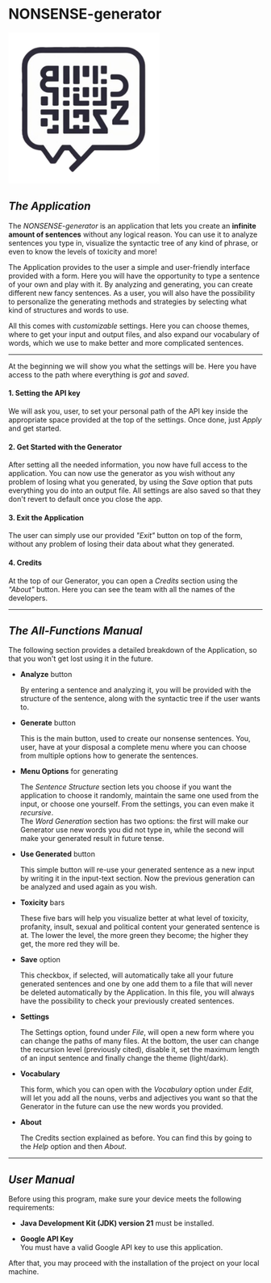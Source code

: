 # NONSENSE-generator

<img src="src/main/resources/icons/icon.png" alt="App Preview" width="300" height="300" />

## *The Application*

The *NONSENSE-generator* is an application that lets you create an **infinite amount of sentences** without any logical reason. You can use it to analyze sentences you type in, visualize the syntactic tree of any kind of phrase, or even to know the levels of toxicity and more!

The Application provides to the user a simple and user-friendly interface provided with a form. Here you will have the opportunity to type a sentence of your own and play with it. By analyzing and generating, you can create different new fancy sentences. As a user, you will also have the possibility to personalize the generating methods and strategies by selecting what kind of structures and words to use.

All this comes with *customizable* settings. Here you can choose themes, where to get your input and output files, and also expand our vocabulary of words, which we use to make better and more complicated sentences.

---

At the beginning we will show you what the settings will be. Here you have access to the path where everything is *got* and *saved*.

#### 1. **Setting the API key**

We will ask you, user, to set your personal path of the API key inside the appropriate space provided at the top of the settings. Once done, just *Apply* and get started.

#### 2. **Get Started with the Generator**

After setting all the needed information, you now have full access to the application. You can now use the generator as you wish without any problem of losing what you generated, by using the *Save* option that puts everything you do into an output file. All settings are also saved so that they don't revert to default once you close the app. 

#### 3. **Exit the Application**

The user can simply use our provided *"Exit"* button on top of the form, without any problem of losing their data about what they generated.

#### 4. **Credits**

At the top of our Generator, you can open a *Credits* section using the *"About"* button. Here you can see the team with all the names of the developers.

---

## *The All-Functions Manual*

The following section provides a detailed breakdown of the Application, so that you won't get lost using it in the future.

- **Analyze** button
  
  By entering a sentence and analyzing it, you will be provided with the structure of the sentence, along with the syntactic tree if the user wants to.

- **Generate** button
  
  This is the main button, used to create our nonsense sentences. You, user, have at your disposal a complete menu where you can choose from multiple options how to generate the sentences.

- **Menu Options** for generating
  
  The *Sentence Structure* section lets you choose if you want the application to choose it randomly, maintain the same one used from the input, or choose one yourself. From the settings, you can even make it *recursive*.  
  The *Word Generation* section has two options: the first will make our Generator use new words you did not type in, while the second will make your generated result in future tense.

- **Use Generated** button
  
  This simple button will re-use your generated sentence as a new input by writing it in the input-text section. Now the previous generation can be analyzed and used again as you wish.

- **Toxicity** bars
   
  These five bars will help you visualize better at what level of toxicity, profanity, insult, sexual and political content your generated sentence is at. The lower the level, the more green they become; the higher they get, the more red they will be.

- **Save** option
    
  This checkbox, if selected, will automatically take all your future generated sentences and one by one add them to a file that will never be deleted automatically by the Application. In this file, you will always have the possibility to check your previously created sentences.

- **Settings**
  
  The Settings option, found under *File*, will open a new form where you can change the paths of many files. At the bottom, the user can change the recursion level (previously cited), disable it, set the maximum length of an input sentence and finally change the theme (light/dark).

- **Vocabulary**
  
  This form, which you can open with the *Vocabulary* option under *Edit*, will let you add all the nouns, verbs and adjectives you want so that the Generator in the future can use the new words you provided.

- **About**
   
  The Credits section explained as before. You can find this by going to the *Help* option and then *About*.

---

## *User Manual*
Before using this program, make sure your device meets the following requirements:

- **Java Development Kit (JDK) version 21** must be installed.
  
- **Google API Key**  
  You must have a valid Google API key to use this application.
  
After that, you may proceed with the installation of the project on your local machine.


